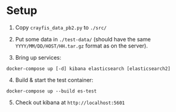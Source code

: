 Setup
====

1) Copy `crayfis_data_pb2.py` to `./src/`

2) Put some data in `./test-data/` (should have the same `YYYY/MM/DD/HOST/HH.tar.gz` format as on the server).

3) Bring up services:

```
docker-compose up [-d] kibana elasticsearch [elasticsearch2]
```

4) Build & start the test container:

```
docker-compose up --build es-test
```

5) Check out kibana at `http://localhost:5601`
